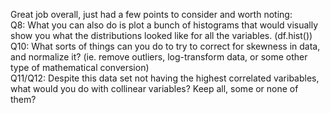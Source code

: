 Great job overall, just had a few points to consider and worth noting: <br>
Q8: What you can also do is plot a bunch of histograms that would visually show you what the distributions looked like for all the variables. (df.hist()) <br>
Q10: What sorts of things can you do to try to correct for skewness in data, and normalize it? (ie. remove outliers, log-transform data, or some other type of mathematical conversion) <br>
Q11/Q12: Despite this data set not having the highest correlated varibables, what would you do with collinear variables? Keep all, some or none of them? 